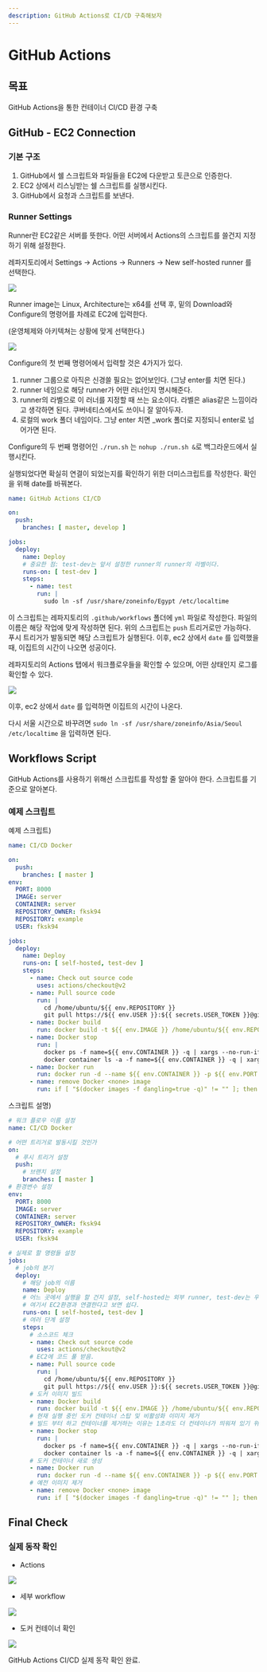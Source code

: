 ```yaml
---
description: GitHub Actions로 CI/CD 구축해보자
---
```


# GitHub Actions

## 목표

GitHub Actions을 통한 컨테이너 CI/CD 환경 구축

## GitHub - EC2 Connection

### 기본 구조

1. GitHub에서 쉘 스크립트와 파일들을 EC2에 다운받고 토큰으로 인증한다.
2. EC2 상에서 리스닝받는 쉘 스크립트를 실행시킨다.
3. GitHub에서 요청과 스크립트를 보낸다.

### Runner Settings

Runner란 EC2같은 서버를 뜻한다. 어떤 서버에서 Actions의 스크립트를 쓸건지 지정하기 위해 설정한다.

레파지토리에서 Settings -> Actions -> Runners -> New self-hosted runner 를 선택한다.

![](./runner.png)



Runner image는 Linux, Architecture는 x64를 선택 후, 밑의 Download와 Configure의 명령어를 차례로 EC2에 입력한다.

(운영체제와 아키텍쳐는 상황에 맞게 선택한다.)

![](./arch.png)

Configure의 첫 번째 명령어에서 입력할 것은 4가지가 있다.

1. runner 그룹으로 아직은 신경쓸 필요는 없어보인다. (그냥 enter를 치면 된다.)
2. runner 네임으로 해당 runner가 어떤 러너인지 명시해준다.
3. runner의 라벨으로 이 러너를 지정할 때 쓰는 요소이다. 라벨은 alias같은 느낌이라고 생각하면 된다. 쿠버네티스에서도 쓰이니 잘 알아두자.
4. 로컬의 work 폴더 네임이다. 그냥 enter 치면 _work 폴더로 지정되니 enter로 넘어가면 된다.

Configure의 두 번째 명령어인 `./run.sh` 는 `nohup ./run.sh &`로 백그라운드에서 실행시킨다.

실행되었다면 확실히 연결이 되었는지를 확인하기 위한 더미스크립트를 작성한다. 확인을 위해 date를 바꿔본다.

```yaml
name: GitHub Actions CI/CD

on:
  push:
    branches: [ master, develop ]

jobs:
  deploy:
    name: Deploy
    # 중요한 점: test-dev는 앞서 설정한 runner의 runner의 라벨이다.
    runs-on: [ test-dev ]
    steps:
      - name: test
        run: |
          sudo ln -sf /usr/share/zoneinfo/Egypt /etc/localtime
```



이 스크립트는 레파지토리의 `.github/workflows` 폴더에 `yml` 파일로 작성한다. 파일의 이름은 해당 작업에 맞게 작성하면 된다. 위의 스크립트는 `push` 트리거로만 가능하다. 푸시 트리거가 발동되면 해당 스크립트가 실행된다. 이후, ec2 상에서 `date` 를 입력했을 때, 이집트의 시간이 나오면 성공이다.

레파지토리의 Actions 탭에서 워크플로우들을 확인할 수 있으며, 어떤 상태인지 로그를 확인할 수 있다.

![](./log.png)



이후, ec2 상에서 `date` 를 입력하면 이집트의 시간이 나온다.

다시 서울 시간으로 바꾸려면 `sudo ln -sf /usr/share/zoneinfo/Asia/Seoul /etc/localtime` 을 입력하면 된다.



## Workflows Script

GitHub Actions를 사용하기 위해선 스크립트를 작성할 줄 알아야 한다. 스크립트를 기준으로 알아본다.

### 예제 스크립트

예제 스크립트)

```yaml
name: CI/CD Docker

on:
  push:
    branches: [ master ]
env:
  PORT: 8000
  IMAGE: server
  CONTAINER: server
  REPOSITORY_OWNER: fksk94
  REPOSITORY: example
  USER: fksk94

jobs:
  deploy:
    name: Deploy
    runs-on: [ self-hosted, test-dev ]
    steps:
      - name: Check out source code
        uses: actions/checkout@v2
      - name: Pull source code
        run: |
          cd /home/ubuntu/${{ env.REPOSITORY }}
          git pull https://${{ env.USER }}:${{ secrets.USER_TOKEN }}@github.com/${{ env.REPOSITORY_OWNER }}/${{ env.REPOSITORY }}.git ${{ env.BRANCH }}
      - name: Docker build
        run: docker build -t ${{ env.IMAGE }} /home/ubuntu/${{ env.REPOSITORY }}
      - name: Docker stop
        run: |
          docker ps -f name=${{ env.CONTAINER }} -q | xargs --no-run-if-empty docker container stop
          docker container ls -a -f name=${{ env.CONTAINER }} -q | xargs -r docker container rm
      - name: Docker run
        run: docker run -d --name ${{ env.CONTAINER }} -p ${{ env.PORT }}:${{ env.PORT }} -v /etc/localtime:/etc/localtime:ro --restart always ${{ env.IMAGE }}
      - name: remove Docker <none> image
        run: if [ "$(docker images -f dangling=true -q)" != "" ]; then docker rmi $(docker images -f dangling=true -q); fi
```



스크립트 설명)

```yaml
# 워크 플로우 이름 설정
name: CI/CD Docker

# 어떤 트리거로 발동시킬 것인가
on:
  # 푸시 트리거 설정
  push:
    # 브랜치 설정
    branches: [ master ]
# 환경변수 설정
env:
  PORT: 8000
  IMAGE: server
  CONTAINER: server
  REPOSITORY_OWNER: fksk94
  REPOSITORY: example
  USER: fksk94

# 실제로 할 명령들 설정
jobs:
  # job의 분기
  deploy:
    # 해당 job의 이름
    name: Deploy
    # 어느 곳에서 실행을 할 건지 설정, self-hosted는 외부 runner, test-dev는 우리가 정한 runner의 라벨
    # 여기서 EC2환경과 연결한다고 보면 쉽다.
    runs-on: [ self-hosted, test-dev ]
    # 여러 단계 설정
    steps:
      # 소스코드 체크
      - name: Check out source code
        uses: actions/checkout@v2
      # EC2에 코드 풀 받음.
      - name: Pull source code
        run: |
          cd /home/ubuntu/${{ env.REPOSITORY }}
          git pull https://${{ env.USER }}:${{ secrets.USER_TOKEN }}@github.com/${{ env.REPOSITORY_OWNER }}/${{ env.REPOSITORY }}.git ${{ env.BRANCH }}
      # 도커 이미지 빌드
      - name: Docker build
        run: docker build -t ${{ env.IMAGE }} /home/ubuntu/${{ env.REPOSITORY }}
      # 현재 실행 중인 도커 컨테이너 스탑 및 비활성화 이미지 제거
      # 빌드 부터 하고 컨테이너를 제거하는 이유는 1초라도 더 컨테이너가 띄워져 있기 위함이다.
      - name: Docker stop
        run: |
          docker ps -f name=${{ env.CONTAINER }} -q | xargs --no-run-if-empty docker container stop
          docker container ls -a -f name=${{ env.CONTAINER }} -q | xargs -r docker container rm
      # 도커 컨테이너 새로 생성
      - name: Docker run
        run: docker run -d --name ${{ env.CONTAINER }} -p ${{ env.PORT }}:${{ env.PORT }} -v /etc/localtime:/etc/localtime:ro --restart always ${{ env.IMAGE }}
      # 예전 이미지 제거
      - name: remove Docker <none> image
        run: if [ "$(docker images -f dangling=true -q)" != "" ]; then docker rmi $(docker images -f dangling=true -q); fi
```



## Final Check

### 실제 동작 확인

* Actions

![](./test.png)

* 세부 workflow

![](./workflows.png)

* 도커 컨테이너 확인

![](./check.png)



GitHub Actions CI/CD 실제 동작 확인 완료.

<br/>